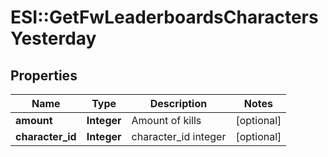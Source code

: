 # ESI::GetFwLeaderboardsCharactersYesterday

## Properties
Name | Type | Description | Notes
------------ | ------------- | ------------- | -------------
**amount** | **Integer** | Amount of kills | [optional] 
**character_id** | **Integer** | character_id integer | [optional] 


